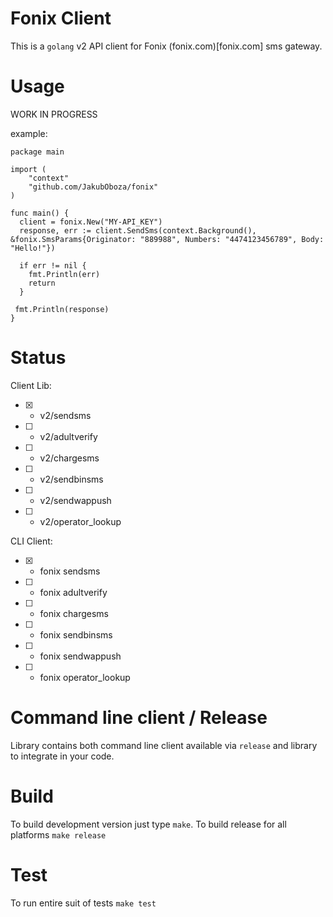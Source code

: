 # Fonix Client

This is a `golang` v2 API client for Fonix (fonix.com)[fonix.com] sms gateway. 

# Usage

WORK IN PROGRESS

example:
```
package main

import (
    "context"
    "github.com/JakubOboza/fonix"
)

func main() {
  client = fonix.New("MY-API_KEY")
  response, err := client.SendSms(context.Background(), &fonix.SmsParams{Originator: "889988", Numbers: "4474123456789", Body: "Hello!"})

  if err != nil {
    fmt.Println(err) 
    return
  }

 fmt.Println(response)
}

```

# Status

Client Lib:

- [x] - v2/sendsms
- [ ] - v2/adultverify
- [ ] - v2/chargesms 
- [ ] - v2/sendbinsms 
- [ ] - v2/sendwappush 
- [ ] - v2/operator_lookup

CLI Client:

- [x] - fonix sendsms
- [ ] - fonix adultverify
- [ ] - fonix chargesms 
- [ ] - fonix sendbinsms 
- [ ] - fonix sendwappush 
- [ ] - fonix operator_lookup

# Command line client / Release

Library contains both command line client available via `release` and library to integrate in your code.

# Build

To build development version just type `make`. 
To build release for all platforms `make release`

# Test

To run entire suit of tests `make test`